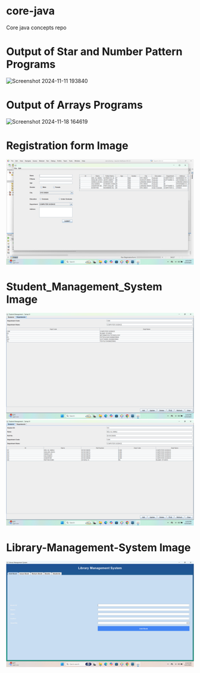 # core-java
 Core java concepts repo
# Output of Star and Number Pattern Programs
![Screenshot 2024-11-11 193840](https://github.com/user-attachments/assets/2d9ee6c0-db2b-4a6c-9a1d-05a4b26896c5)
# Output of Arrays Programs 
![Screenshot 2024-11-18 164619](https://github.com/user-attachments/assets/89fc3dea-2e34-478e-9461-be3f06d40540)
# Registration form Image
![image alt](https://github.com/AdilAli007/core-java/blob/b7ad502340a6009f0ff4a66dc886943044320fbc/Screenshot%20(6).png)
# Student_Management_System Image
![image alt](https://github.com/AdilAli007/core-java/blob/0e7889951f5fab78a9d888a08f6616ffce9233ba/Screenshot%20(8).png)
![image alt](https://github.com/AdilAli007/core-java/blob/7ce9cc863f7e37465a4770876ffaa1674139e365/Screenshot%20(7).png)
# Library-Management-System Image
![image alt](https://github.com/AdilAli007/core-java/blob/726ceca6969ddbb486b071fc95e8a5352dac3812/Screenshot%20(9).png)
